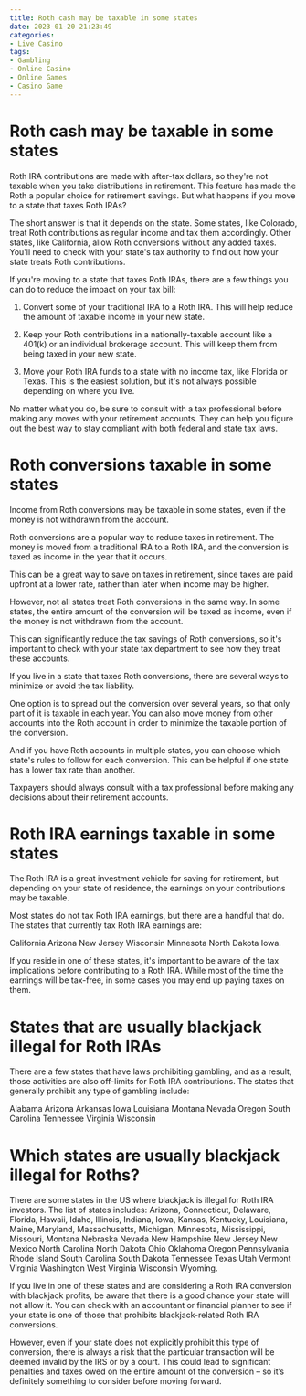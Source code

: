 ```yaml
---
title: Roth cash may be taxable in some states
date: 2023-01-20 21:23:49
categories:
- Live Casino
tags:
- Gambling
- Online Casino
- Online Games
- Casino Game
---
```



#  Roth cash may be taxable in some states

Roth IRA contributions are made with after-tax dollars, so they're not taxable when you take distributions in retirement. This feature has made the Roth a popular choice for retirement savings. But what happens if you move to a state that taxes Roth IRAs?

The short answer is that it depends on the state. Some states, like Colorado, treat Roth contributions as regular income and tax them accordingly. Other states, like California, allow Roth conversions without any added taxes. You'll need to check with your state's tax authority to find out how your state treats Roth contributions.

If you're moving to a state that taxes Roth IRAs, there are a few things you can do to reduce the impact on your tax bill:

1. Convert some of your traditional IRA to a Roth IRA. This will help reduce the amount of taxable income in your new state.

2. Keep your Roth contributions in a nationally-taxable account like a 401(k) or an individual brokerage account. This will keep them from being taxed in your new state.

3. Move your Roth IRA funds to a state with no income tax, like Florida or Texas. This is the easiest solution, but it's not always possible depending on where you live.

No matter what you do, be sure to consult with a tax professional before making any moves with your retirement accounts. They can help you figure out the best way to stay compliant with both federal and state tax laws.

#  Roth conversions taxable in some states

Income from Roth conversions may be taxable in some states, even if the money is not withdrawn from the account.

Roth conversions are a popular way to reduce taxes in retirement. The money is moved from a traditional IRA to a Roth IRA, and the conversion is taxed as income in the year that it occurs.

This can be a great way to save on taxes in retirement, since taxes are paid upfront at a lower rate, rather than later when income may be higher.

However, not all states treat Roth conversions in the same way. In some states, the entire amount of the conversion will be taxed as income, even if the money is not withdrawn from the account.

This can significantly reduce the tax savings of Roth conversions, so it's important to check with your state tax department to see how they treat these accounts.

If you live in a state that taxes Roth conversions, there are several ways to minimize or avoid the tax liability.

One option is to spread out the conversion over several years, so that only part of it is taxable in each year. You can also move money from other accounts into the Roth account in order to minimize the taxable portion of the conversion.

And if you have Roth accounts in multiple states, you can choose which state's rules to follow for each conversion. This can be helpful if one state has a lower tax rate than another.

Taxpayers should always consult with a tax professional before making any decisions about their retirement accounts.

#   Roth IRA earnings taxable in some states

The Roth IRA is a great investment vehicle for saving for retirement, but depending on your state of residence, the earnings on your contributions may be taxable.

Most states do not tax Roth IRA earnings, but there are a handful that do. The states that currently tax Roth IRA earnings are:

California
Arizona
New Jersey
Wisconsin
Minnesota
 North Dakota
Iowa.

If you reside in one of these states, it's important to be aware of the tax implications before contributing to a Roth IRA. While most of the time the earnings will be tax-free, in some cases you may end up paying taxes on them.

#   States that are usually blackjack illegal for Roth IRAs

There are a few states that have laws prohibiting gambling, and as a result, those activities are also off-limits for Roth IRA contributions. The states that generally prohibit any type of gambling include:

Alabama
Arizona
Arkansas
Iowa
Louisiana
Montana
Nevada
Oregon
South Carolina
Tennessee
Virginia
Wisconsin

#   Which states are usually blackjack illegal for Roths?

There are some states in the US where blackjack is illegal for Roth IRA investors. The list of states includes: Arizona, Connecticut, Delaware, Florida, Hawaii, Idaho, Illinois, Indiana, Iowa, Kansas, Kentucky, Louisiana, Maine, Maryland, Massachusetts, Michigan, Minnesota, Mississippi, Missouri, Montana Nebraska Nevada New Hampshire New Jersey New Mexico North Carolina North Dakota Ohio Oklahoma Oregon Pennsylvania Rhode Island South Carolina South Dakota Tennessee Texas Utah Vermont Virginia Washington West Virginia Wisconsin Wyoming.

If you live in one of these states and are considering a Roth IRA conversion with blackjack profits, be aware that there is a good chance your state will not allow it. You can check with an accountant or financial planner to see if your state is one of those that prohibits blackjack-related Roth IRA conversions.

However, even if your state does not explicitly prohibit this type of conversion, there is always a risk that the particular transaction will be deemed invalid by the IRS or by a court. This could lead to significant penalties and taxes owed on the entire amount of the conversion – so it’s definitely something to consider before moving forward.